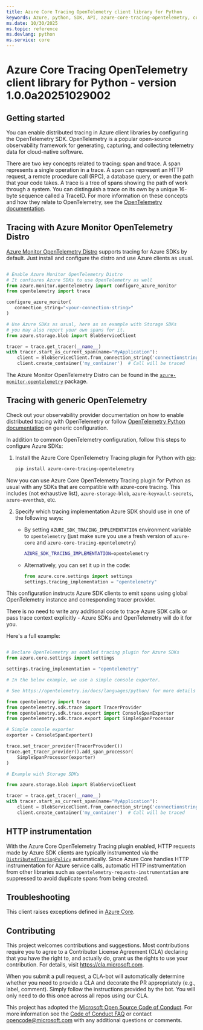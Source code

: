 ```yaml
---
title: Azure Core Tracing OpenTelemetry client library for Python
keywords: Azure, python, SDK, API, azure-core-tracing-opentelemetry, core
ms.date: 10/30/2025
ms.topic: reference
ms.devlang: python
ms.service: core
---
```



# Azure Core Tracing OpenTelemetry client library for Python - version 1.0.0a20251029002 


## Getting started

You can enable distributed tracing in Azure client libraries by configuring the OpenTelemetry SDK.
OpenTelemetry is a popular open-source observability framework for generating, capturing, and collecting telemetry data for cloud-native software.

There are two key concepts related to tracing: span and trace. A span represents a single operation in a trace. A span can represent an HTTP request,
a remote procedure call (RPC), a database query, or even the path that your code takes. A trace is a tree of spans showing the path of work through
a system. You can distinguish a trace on its own by a unique 16-byte sequence called a TraceID. For more information on these concepts and how they
relate to OpenTelemetry, see the [OpenTelemetry documentation](https://opentelemetry.io/docs/).

## Tracing with Azure Monitor OpenTelemetry Distro

[Azure Monitor OpenTelemetry Distro](https://learn.microsoft.com/azure/azure-monitor/app/opentelemetry-enable?tabs=python) supports tracing for Azure
SDKs by default. Just install and configure the distro and use Azure clients as usual.

```python

# Enable Azure Monitor OpenTelemetry Distro
# It confiures Azure SDKs to use OpenTelemetry as well
from azure.monitor.opentelemetry import configure_azure_monitor
from opentelemetry import trace

configure_azure_monitor(
   connection_string="<your-connection-string>"
)

# Use Azure SDKs as usual, here as an example with Storage SDKs
# you may also report your own spans for it.
from azure.storage.blob import BlobServiceClient

tracer = trace.get_tracer(__name__)
with tracer.start_as_current_span(name="MyApplication"):
    client = BlobServiceClient.from_connection_string('connectionstring')
    client.create_container('my_container')  # Call will be traced
```

The Azure Monitor OpenTelemetry Distro can be found in the [`azure-monitor-opentelemetry`](https://pypi.org/project/azure-monitor-opentelemetry) package.

## Tracing with generic OpenTelemetry

Check out your observability provider documentation on how to enable distributed tracing with OpenTelemetry
or follow [OpenTelemetry Python documentation](https://opentelemetry.io/docs/languages/python/) on generic configuration.

In addition to common OpenTelemetry configuration, follow this steps to configure Azure SDKs:

1. Install the Azure Core OpenTelemetry Tracing plugin for Python with [pip](https://pypi.org/project/pip/):

   ```bash
   pip install azure-core-tracing-opentelemetry
   ```

  Now you can use Azure Core OpenTelemetry Tracing plugin for Python as usual with any SDKs that are compatible
  with azure-core tracing. This includes (not exhaustive list), `azure-storage-blob`, `azure-keyvault-secrets`, `azure-eventhub`, etc.

2. Specify which tracing implementation Azure SDK should use in one of the following ways:
   - By setting `AZURE_SDK_TRACING_IMPLEMENTATION` environment variable to `opentelemetry`
     (just make sure you use a fresh version of `azure-core` and `azure-core-tracing-opentelemetry`)

     ```bash
     AZURE_SDK_TRACING_IMPLEMENTATION=opentelemetry
     ```

   - Alternatively, you can set it up in the code:

     ```python
     from azure.core.settings import settings
     settings.tracing_implementation = "opentelemetry"
     ```

This configuration instructs Azure SDK clients to emit spans using global OpenTelemetry instance and
corresponding tracer provider.

There is no need to write any additional code to trace Azure SDK calls or pass trace context explicitly -
Azure SDKs and OpenTelemetry will do it for you.

Here's a full example:

```python

# Declare OpenTelemetry as enabled tracing plugin for Azure SDKs
from azure.core.settings import settings

settings.tracing_implementation = "opentelemetry"

# In the below example, we use a simple console exporter.

# See https://opentelemetry.io/docs/languages/python/ for more details on OpenTelemetry configuration

from opentelemetry import trace
from opentelemetry.sdk.trace import TracerProvider
from opentelemetry.sdk.trace.export import ConsoleSpanExporter
from opentelemetry.sdk.trace.export import SimpleSpanProcessor

# Simple console exporter
exporter = ConsoleSpanExporter()

trace.set_tracer_provider(TracerProvider())
trace.get_tracer_provider().add_span_processor(
    SimpleSpanProcessor(exporter)
)

# Example with Storage SDKs

from azure.storage.blob import BlobServiceClient

tracer = trace.get_tracer(__name__)
with tracer.start_as_current_span(name="MyApplication"):
    client = BlobServiceClient.from_connection_string('connectionstring')
    client.create_container('my_container')  # Call will be traced
```

## HTTP instrumentation

With the Azure Core OpenTelemetry Tracing plugin enabled, HTTP requests made by Azure SDK clients are typically instrumented via the [`DistributedTracingPolicy`](https://github.com/Azure/azure-sdk-for-python/blob/main/sdk/core/azure-core/azure/core/pipeline/policies/_distributed_tracing.py) automatically. Since Azure Core handles HTTP instrumentation for Azure service calls, automatic HTTP instrumentation from other libraries such as `opentelemetry-requests-instrumentation` are suppressed to avoid duplicate spans from being created.

## Troubleshooting

This client raises exceptions defined in [Azure Core](https://learn.microsoft.com/python/api/azure-core/azure.core.exceptions?view=azure-python).

## Contributing

This project welcomes contributions and suggestions.  Most contributions require you to agree to a Contributor License Agreement (CLA) declaring that you have the right to, and actually do, grant us the rights to use your contribution. For details, visit https://cla.microsoft.com.

When you submit a pull request, a CLA-bot will automatically determine whether you need to provide a CLA and decorate the PR appropriately (e.g., label, comment). Simply follow the instructions provided by the bot. You will only need to do this once across all repos using our CLA.

This project has adopted the [Microsoft Open Source Code of Conduct](https://opensource.microsoft.com/codeofconduct/). For more information see the [Code of Conduct FAQ](https://opensource.microsoft.com/codeofconduct/faq/) or contact [opencode@microsoft.com](mailto:opencode@microsoft.com) with any additional questions or comments.

